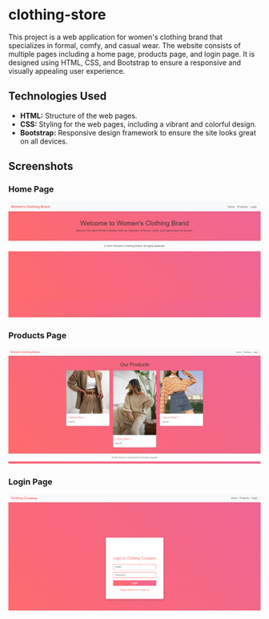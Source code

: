 # clothing-store
This project is a web application for women's clothing brand that specializes in formal, comfy, and casual wear. The website consists of multiple pages including a home page, products page, and login page. It is designed using HTML, CSS, and Bootstrap to ensure a responsive and visually appealing user experience. 

## Technologies Used

- **HTML:** Structure of the web pages.
- **CSS:** Styling for the web pages, including a vibrant and colorful design.
- **Bootstrap:** Responsive design framework to ensure the site looks great on all devices.

## Screenshots

### Home Page
![Home Page](screenshots/home.png)

### Products Page
![Products Page](screenshots/products.png)

### Login Page
![Login Page](screenshots/login.png)
